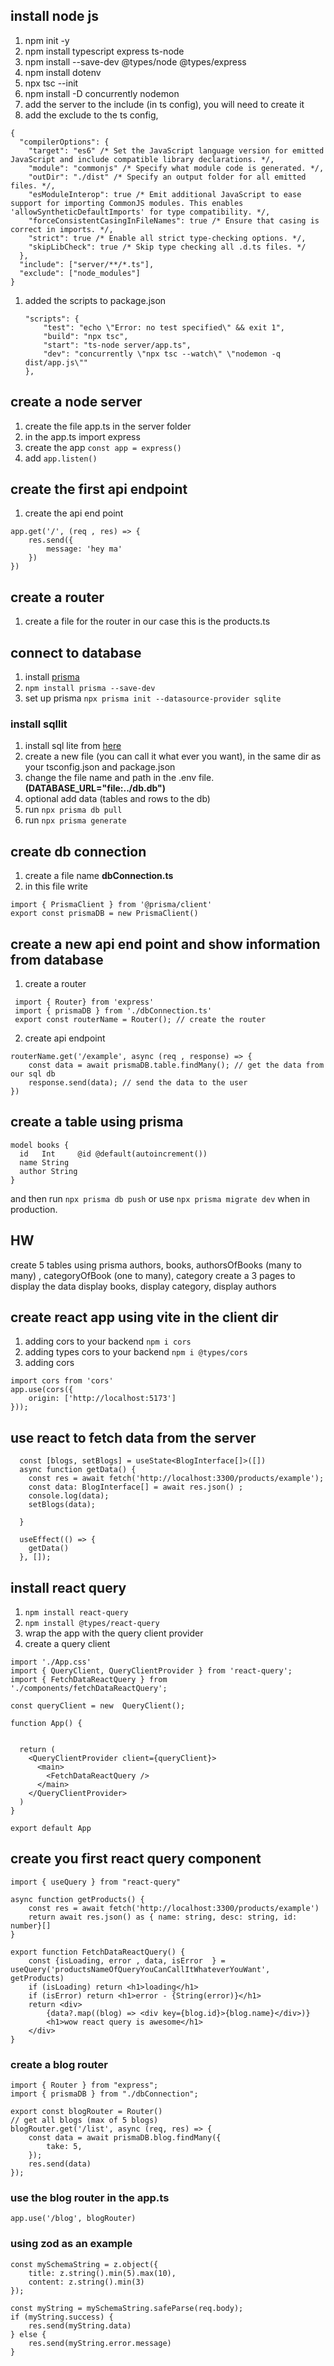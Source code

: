 ## install node js

1. npm init -y
1. npm install typescript express ts-node
1. npm install --save-dev @types/node @types/express
1. npm install dotenv
1. npx tsc --init
1. npm install -D concurrently nodemon
1. add the server to the include (in ts config), you will need to create it
1. add the exclude to the ts config,

```
{
  "compilerOptions": {
    "target": "es6" /* Set the JavaScript language version for emitted JavaScript and include compatible library declarations. */,
    "module": "commonjs" /* Specify what module code is generated. */,
    "outDir": "./dist" /* Specify an output folder for all emitted files. */,
    "esModuleInterop": true /* Emit additional JavaScript to ease support for importing CommonJS modules. This enables 'allowSyntheticDefaultImports' for type compatibility. */,
    "forceConsistentCasingInFileNames": true /* Ensure that casing is correct in imports. */,
    "strict": true /* Enable all strict type-checking options. */,
    "skipLibCheck": true /* Skip type checking all .d.ts files. */
  },
  "include": ["server/**/*.ts"],
  "exclude": ["node_modules"]
}
```

1. added the scripts to package.json
   ```
   "scripts": {
       "test": "echo \"Error: no test specified\" && exit 1",
       "build": "npx tsc",
       "start": "ts-node server/app.ts",
       "dev": "concurrently \"npx tsc --watch\" \"nodemon -q dist/app.js\""
   },
   ```

## create a node server

1. create the file app.ts in the server folder
1. in the app.ts import express
1. create the app `const app = express()`
1. add `app.listen()`

## create the first api endpoint

1. create the api end point

```
app.get('/', (req , res) => {
    res.send({
        message: 'hey ma'
    })
})
```

## create a router

1. create a file for the router in our case this is the products.ts

## connect to database

1. install [prisma](https://www.prisma.io/docs/getting-started/quickstart)
1. `npm install prisma --save-dev`
1. set up prisma `npx prisma init --datasource-provider sqlite`

### install sqllit

1. install sql lite from [here](https://sqlitebrowser.org/dl/)
1. create a new file (you can call it what ever you want), in the same dir as your tsconfig.json and package.json
1. change the file name and path in the .env file. **(DATABASE_URL="file:../db.db")**
1. optional add data (tables and rows to the db)
1. run `npx prisma db pull`
1. run `npx prisma generate`

## create db connection

1. create a file name **dbConnection.ts**
1. in this file write

```
import { PrismaClient } from '@prisma/client'
export const prismaDB = new PrismaClient()
```

## create a new api end point and show information from database

1. create a router

```
 import { Router} from 'express'
 import { prismaDB } from './dbConnection.ts'
 export const routerName = Router(); // create the router
```

2. create api endpoint

```
routerName.get('/example', async (req , response) => {
    const data = await prismaDB.table.findMany(); // get the data from our sql db
    response.send(data); // send the data to the user
})
```

## create a table using prisma

```
model books {
  id   Int     @id @default(autoincrement())
  name String
  author String
}
```

and then run `npx prisma db push` or use `npx prisma migrate dev` when in production.

## HW

create 5 tables using prisma
authors, books, authorsOfBooks (many to many) , categoryOfBook (one to many), category
create a 3 pages to display the data display books, display category, display authors

## create react app using vite in the client dir

1. adding cors to your backend `npm i cors`
1. adding types cors to your backend `npm i @types/cors`
1. adding cors

```
import cors from 'cors'
app.use(cors({
    origin: ['http://localhost:5173']
}));
```

## use react to fetch data from the server

```
  const [blogs, setBlogs] = useState<BlogInterface[]>([])
  async function getData() {
    const res = await fetch('http://localhost:3300/products/example');
    const data: BlogInterface[] = await res.json() ;
    console.log(data);
    setBlogs(data);

  }

  useEffect(() => {
    getData()
  }, []);
```

## install react query

1. `npm install react-query`
1. `npm install @types/react-query`
1. wrap the app with the query client provider
1. create a query client

```
import './App.css'
import { QueryClient, QueryClientProvider } from 'react-query';
import { FetchDataReactQuery } from './components/fetchDataReactQuery';

const queryClient = new  QueryClient();

function App() {


  return (
    <QueryClientProvider client={queryClient}>
      <main>
        <FetchDataReactQuery />
      </main>
    </QueryClientProvider>
  )
}

export default App
```

## create you first react query component

```
import { useQuery } from "react-query"

async function getProducts() {
    const res = await fetch('http://localhost:3300/products/example')
    return await res.json() as { name: string, desc: string, id: number}[]
}

export function FetchDataReactQuery() {
    const {isLoading, error , data, isError  } = useQuery('productsNameOfQueryYouCanCallItWhateverYouWant', getProducts)
    if (isLoading) return <h1>loading</h1>
    if (isError) return <h1>error - {String(error)}</h1>
    return <div>
        {data?.map((blog) => <div key={blog.id}>{blog.name}</div>)}
        <h1>wow react query is awesome</h1>
    </div>
}
```

### create a blog router

```
import { Router } from "express";
import { prismaDB } from "./dbConnection";

export const blogRouter = Router()
// get all blogs (max of 5 blogs)
blogRouter.get('/list', async (req, res) => {
    const data = await prismaDB.blog.findMany({
        take: 5,
    });
    res.send(data)
});

```

### use the blog router in the app.ts

```
app.use('/blog', blogRouter)
```

### using zod as an example

```
const mySchemaString = z.object({
    title: z.string().min(5).max(10),
    content: z.string().min(3)
});

const myString = mySchemaString.safeParse(req.body);
if (myString.success) {
    res.send(myString.data)
} else {
    res.send(myString.error.message)
}
```
